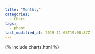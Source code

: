 ```yaml
---
title: "Monthly"
categories:
  - Chart
tags:
  - phant
last_modified_at: 2019-11-08T19:08:37Z
---
```


{% include charts.html %}

<script>
var drawThisChart = creata_drawChart('?limit=288&sample=30', 'chart-monthly');
google.charts.setOnLoadCallback(drawThisChart);
</script>

<div id="chart-monthly" style="width: 100%;"></div>
<div id="save_png"></div>

<!-- Local Variables: -->
<!-- time-stamp-pattern: "8/^last_modified_at: %:y-%02m-%02dT%02H:%02M:%02SZ$" -->
<!-- time-stamp-time-zone: "UTC" -->
<!-- End: -->
